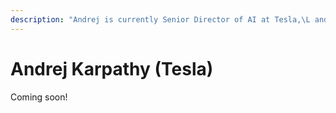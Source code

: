 ```yaml
---
description: "Andrej is currently Senior Director of AI at Tesla,\L and was formerly a Research Scientist at OpenAI. His educational materials about deep learning remain among the most popular."
---
```


# Andrej Karpathy \(Tesla\)

Coming soon!

